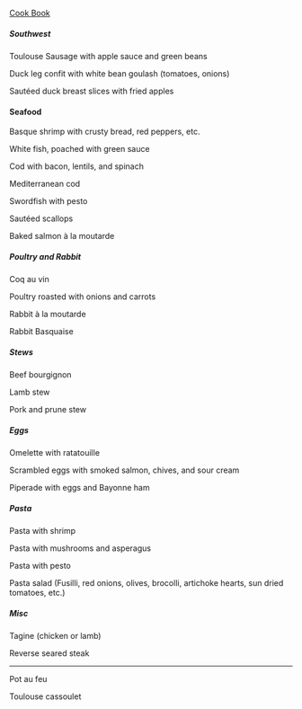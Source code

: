 [Cook Book](https://github.com/vmsmith/CookBook/blob/master/README.md)

##### Southwest  

Toulouse Sausage with apple sauce and green beans  

Duck leg confit with white bean goulash (tomatoes, onions)  

Sautéed duck breast slices with fried apples    

#### Seafood  

Basque shrimp with crusty bread, red peppers, etc.  

White fish, poached with green sauce  

Cod with bacon, lentils, and spinach  

Mediterranean cod  

Swordfish with pesto

Sautéed scallops  

Baked salmon à la moutarde   

##### Poultry and Rabbit  

Coq au vin  

Poultry roasted with onions and carrots  

Rabbit à la moutarde  

Rabbit Basquaise  

##### Stews  

Beef bourgignon   

Lamb stew  

Pork and prune stew  

##### Eggs  

Omelette with ratatouille  

Scrambled eggs with smoked salmon, chives, and sour cream   

Piperade with eggs and Bayonne ham  

##### Pasta  

Pasta with shrimp  

Pasta with mushrooms and asperagus  

Pasta with pesto  

Pasta salad (Fusilli, red onions, olives, brocolli, artichoke hearts, sun dried tomatoes, etc.)   

##### Misc  

Tagine (chicken or lamb)  

Reverse seared steak  

-----  

Pot au feu  

Toulouse cassoulet  
